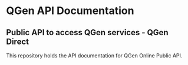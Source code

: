 # QGen API Documentation

## Public API to access QGen services - QGen Direct

This repository holds the API documentation for QGen Online Public API.
